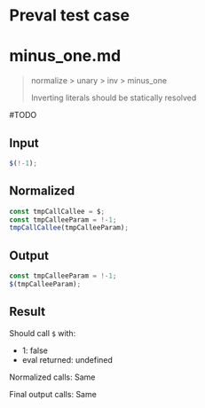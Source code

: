 # Preval test case

# minus_one.md

> normalize > unary > inv > minus_one
>
> Inverting literals should be statically resolved

#TODO

## Input

`````js filename=intro
$(!-1);
`````

## Normalized

`````js filename=intro
const tmpCallCallee = $;
const tmpCalleeParam = !-1;
tmpCallCallee(tmpCalleeParam);
`````

## Output

`````js filename=intro
const tmpCalleeParam = !-1;
$(tmpCalleeParam);
`````

## Result

Should call `$` with:
 - 1: false
 - eval returned: undefined

Normalized calls: Same

Final output calls: Same
